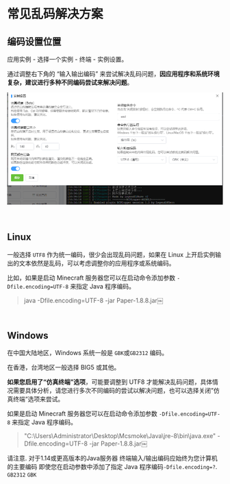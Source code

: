 # 常见乱码解决方案

## 编码设置位置

应用实例 - 选择一个实例 - 终端 - 实例设置。

通过调整右下角的 “输入输出编码” 来尝试解决乱码问题，**因应用程序和系统环境复杂，建议进行多种不同编码尝试来解决问题**。

![图片](images/code_window.png)


<br />


## Linux

一般选择 `UTF8` 作为统一编码，很少会出现乱码问题，如果在 Linux 上开启实例输出的文本依然是乱码，可以考虑调整你的应用程序或系统编码。

比如，如果是启动 Minecraft 服务器您可以在启动命令添加参数 `-Dfile.encoding=UTF-8` 来指定 Java 程序编码。

> java -Dfile.encoding=UTF-8 -jar Paper-1.8.8.jar￼


<br />

## Windows

在中国大陆地区，Windows 系统一般是 `GBK`或`GB2312` 编码。

在香港，台湾地区一般选择 BIG5 或其他。

**如果您启用了“仿真终端”选项**，可能要调整到 UTF8 才能解决乱码问题，具体情况需要具体分析，请您进行多次不同编码的尝试以解决问题，也可以选择关闭”仿真终端“选项来尝试。

如果是启动 Minecraft 服务器您可以在启动命令添加参数 `-Dfile.encoding=UTF-8` 来指定 Java 程序编码。

> "C:\Users\Administrator\Desktop\Mcsmoke\Java\jre-8\bin\java.exe" -Dfile.encoding=UTF-8 -jar Paper-1.8.8.jar￼

请注意. 对于1.14或更高版本的Java服务器 终端输入/输出编码应始终为您计算机的主要编码 即使您在启动参数中添加了指定 Java 程序编码`-Dfile.encoding=?`. `GB2312` `GBK`
<br />
